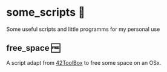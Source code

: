 # some_scripts :memo:
Some useful scripts and little programms for my personal use

## free_space :free:
A script adapt from <a href="https://github.com/alexandregv/42toolbox">42ToolBox</a> to free some space on an OSx.<br />
